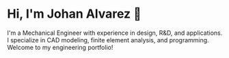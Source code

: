 # Hi, I'm Johan Alvarez 👋
I'm a Mechanical Engineer with experience in design, R&D, and applications. I specialize in CAD modeling, finite element analysis, and programming. Welcome to my engineering portfolio!
